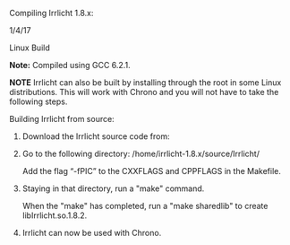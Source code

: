 Compiling Irrlicht 1.8.x:

1/4/17

Linux Build

**Note:** Compiled using GCC 6.2.1.

**NOTE** Irrlicht can also be built by installing through the root in some Linux distributions. This will work with Chrono and you will not have to take the following steps.
 
Building Irrlicht from source: 

1. Download the Irrlicht source code from: 

2. Go to the following directory: /home/irrlicht-1.8.x/source/Irrlicht/

	Add the flag “-fPIC” to the CXXFLAGS and CPPFLAGS in the Makefile.
	
3. Staying in that directory, run a "make" command.

	When the "make" has completed, run a "make sharedlib" to create libIrrlicht.so.1.8.2.
	
4. Irrlicht can now be used with Chrono.
 
